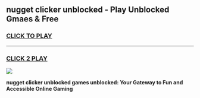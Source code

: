 
## nugget clicker unblocked - Play Unblocked Gmaes & Free
<h3>
<a href="https://news.freeplayer.one?title=nugget_clicker_unblocked&ref=16F">CLICK TO PLAY</a></h3>
<hr>

<h3>
<a href="https://news.freeplayer.one?title=nugget_clicker_unblocked&ref=16F">CLICK 2 PLAY</a>
  
</h3>

<a href="https://news.freeplayer.one?title=nugget_clicker_unblocked&ref=16F/"><img src="https://clearcache.store/games.png"></a>


**nugget clicker unblocked games unblocked: Your Gateway to Fun and Accessible Online Gaming**
